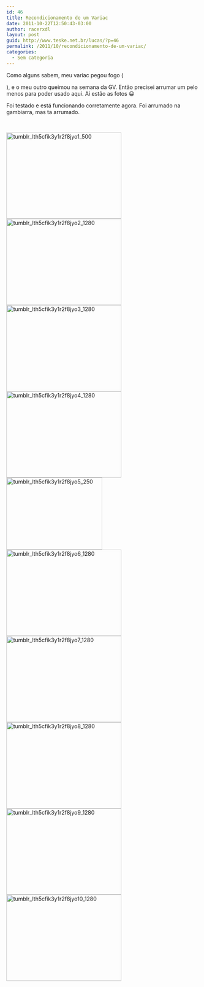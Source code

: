 ```yaml
---
id: 46
title: Recondicionamento de um Variac
date: 2011-10-22T12:50:43-03:00
author: racerxdl
layout: post
guid: http://www.teske.net.br/lucas/?p=46
permalink: /2011/10/recondicionamento-de-um-variac/
categories:
  - Sem categoria
---
```

Como alguns sabem, meu variac pegou fogo (



), e o meu outro queimou na semana da GV. Então precisei arrumar um pelo menos para poder usado aqui. Ai estão as fotos 😀

Foi testado e está funcionando corretamente agora. Foi arrumado na gambiarra, mas ta arrumado.

<!--more-->

&nbsp;

[<img class="alignnone size-medium wp-image-47" src="https://www.teske.net.br/lucas/wp-content/uploads/2014/10/tumblr_lth5cfik3y1r2f8jyo1_500-300x225.jpg" alt="tumblr_lth5cfik3y1r2f8jyo1_500" width="300" height="225" srcset="https://www.teske.net.br/lucas/wp-content/uploads/2014/10/tumblr_lth5cfik3y1r2f8jyo1_500-300x225.jpg 300w, https://www.teske.net.br/lucas/wp-content/uploads/2014/10/tumblr_lth5cfik3y1r2f8jyo1_500.jpg 500w" sizes="(max-width: 300px) 100vw, 300px" />](https://www.teske.net.br/lucas/wp-content/uploads/2014/10/tumblr_lth5cfik3y1r2f8jyo1_500.jpg) [<img class="alignnone size-medium wp-image-48" src="https://www.teske.net.br/lucas/wp-content/uploads/2014/10/tumblr_lth5cfik3y1r2f8jyo2_1280-300x225.jpg" alt="tumblr_lth5cfik3y1r2f8jyo2_1280" width="300" height="225" srcset="https://www.teske.net.br/lucas/wp-content/uploads/2014/10/tumblr_lth5cfik3y1r2f8jyo2_1280-300x225.jpg 300w, https://www.teske.net.br/lucas/wp-content/uploads/2014/10/tumblr_lth5cfik3y1r2f8jyo2_1280-1024x768.jpg 1024w, https://www.teske.net.br/lucas/wp-content/uploads/2014/10/tumblr_lth5cfik3y1r2f8jyo2_1280.jpg 1280w" sizes="(max-width: 300px) 100vw, 300px" />](https://www.teske.net.br/lucas/wp-content/uploads/2014/10/tumblr_lth5cfik3y1r2f8jyo2_1280.jpg) [<img class="alignnone size-medium wp-image-49" src="https://www.teske.net.br/lucas/wp-content/uploads/2014/10/tumblr_lth5cfik3y1r2f8jyo3_1280-300x225.jpg" alt="tumblr_lth5cfik3y1r2f8jyo3_1280" width="300" height="225" srcset="https://www.teske.net.br/lucas/wp-content/uploads/2014/10/tumblr_lth5cfik3y1r2f8jyo3_1280-300x225.jpg 300w, https://www.teske.net.br/lucas/wp-content/uploads/2014/10/tumblr_lth5cfik3y1r2f8jyo3_1280-1024x768.jpg 1024w, https://www.teske.net.br/lucas/wp-content/uploads/2014/10/tumblr_lth5cfik3y1r2f8jyo3_1280.jpg 1280w" sizes="(max-width: 300px) 100vw, 300px" />](https://www.teske.net.br/lucas/wp-content/uploads/2014/10/tumblr_lth5cfik3y1r2f8jyo3_1280.jpg) [<img class="alignnone size-medium wp-image-50" src="https://www.teske.net.br/lucas/wp-content/uploads/2014/10/tumblr_lth5cfik3y1r2f8jyo4_1280-300x225.jpg" alt="tumblr_lth5cfik3y1r2f8jyo4_1280" width="300" height="225" srcset="https://www.teske.net.br/lucas/wp-content/uploads/2014/10/tumblr_lth5cfik3y1r2f8jyo4_1280-300x225.jpg 300w, https://www.teske.net.br/lucas/wp-content/uploads/2014/10/tumblr_lth5cfik3y1r2f8jyo4_1280-1024x768.jpg 1024w, https://www.teske.net.br/lucas/wp-content/uploads/2014/10/tumblr_lth5cfik3y1r2f8jyo4_1280.jpg 1280w" sizes="(max-width: 300px) 100vw, 300px" />](https://www.teske.net.br/lucas/wp-content/uploads/2014/10/tumblr_lth5cfik3y1r2f8jyo4_1280.jpg) [<img class="alignnone size-medium wp-image-51" src="https://www.teske.net.br/lucas/wp-content/uploads/2014/10/tumblr_lth5cfik3y1r2f8jyo5_250.jpg" alt="tumblr_lth5cfik3y1r2f8jyo5_250" width="250" height="188" />](https://www.teske.net.br/lucas/wp-content/uploads/2014/10/tumblr_lth5cfik3y1r2f8jyo5_250.jpg) [<img class="alignnone size-medium wp-image-52" src="https://www.teske.net.br/lucas/wp-content/uploads/2014/10/tumblr_lth5cfik3y1r2f8jyo6_1280-300x225.jpg" alt="tumblr_lth5cfik3y1r2f8jyo6_1280" width="300" height="225" srcset="https://www.teske.net.br/lucas/wp-content/uploads/2014/10/tumblr_lth5cfik3y1r2f8jyo6_1280-300x225.jpg 300w, https://www.teske.net.br/lucas/wp-content/uploads/2014/10/tumblr_lth5cfik3y1r2f8jyo6_1280-1024x768.jpg 1024w, https://www.teske.net.br/lucas/wp-content/uploads/2014/10/tumblr_lth5cfik3y1r2f8jyo6_1280.jpg 1280w" sizes="(max-width: 300px) 100vw, 300px" />](https://www.teske.net.br/lucas/wp-content/uploads/2014/10/tumblr_lth5cfik3y1r2f8jyo6_1280.jpg) [<img class="alignnone size-medium wp-image-53" src="https://www.teske.net.br/lucas/wp-content/uploads/2014/10/tumblr_lth5cfik3y1r2f8jyo7_1280-300x225.jpg" alt="tumblr_lth5cfik3y1r2f8jyo7_1280" width="300" height="225" srcset="https://www.teske.net.br/lucas/wp-content/uploads/2014/10/tumblr_lth5cfik3y1r2f8jyo7_1280-300x225.jpg 300w, https://www.teske.net.br/lucas/wp-content/uploads/2014/10/tumblr_lth5cfik3y1r2f8jyo7_1280-1024x768.jpg 1024w, https://www.teske.net.br/lucas/wp-content/uploads/2014/10/tumblr_lth5cfik3y1r2f8jyo7_1280.jpg 1280w" sizes="(max-width: 300px) 100vw, 300px" />](https://www.teske.net.br/lucas/wp-content/uploads/2014/10/tumblr_lth5cfik3y1r2f8jyo7_1280.jpg) [<img class="alignnone size-medium wp-image-54" src="https://www.teske.net.br/lucas/wp-content/uploads/2014/10/tumblr_lth5cfik3y1r2f8jyo8_1280-300x225.jpg" alt="tumblr_lth5cfik3y1r2f8jyo8_1280" width="300" height="225" srcset="https://www.teske.net.br/lucas/wp-content/uploads/2014/10/tumblr_lth5cfik3y1r2f8jyo8_1280-300x225.jpg 300w, https://www.teske.net.br/lucas/wp-content/uploads/2014/10/tumblr_lth5cfik3y1r2f8jyo8_1280-1024x768.jpg 1024w, https://www.teske.net.br/lucas/wp-content/uploads/2014/10/tumblr_lth5cfik3y1r2f8jyo8_1280.jpg 1280w" sizes="(max-width: 300px) 100vw, 300px" />](https://www.teske.net.br/lucas/wp-content/uploads/2014/10/tumblr_lth5cfik3y1r2f8jyo8_1280.jpg) [<img class="alignnone size-medium wp-image-55" src="https://www.teske.net.br/lucas/wp-content/uploads/2014/10/tumblr_lth5cfik3y1r2f8jyo9_1280-300x225.jpg" alt="tumblr_lth5cfik3y1r2f8jyo9_1280" width="300" height="225" srcset="https://www.teske.net.br/lucas/wp-content/uploads/2014/10/tumblr_lth5cfik3y1r2f8jyo9_1280-300x225.jpg 300w, https://www.teske.net.br/lucas/wp-content/uploads/2014/10/tumblr_lth5cfik3y1r2f8jyo9_1280-1024x768.jpg 1024w, https://www.teske.net.br/lucas/wp-content/uploads/2014/10/tumblr_lth5cfik3y1r2f8jyo9_1280.jpg 1280w" sizes="(max-width: 300px) 100vw, 300px" />](https://www.teske.net.br/lucas/wp-content/uploads/2014/10/tumblr_lth5cfik3y1r2f8jyo9_1280.jpg) [<img class="alignnone size-medium wp-image-56" src="https://www.teske.net.br/lucas/wp-content/uploads/2014/10/tumblr_lth5cfik3y1r2f8jyo10_1280-300x225.jpg" alt="tumblr_lth5cfik3y1r2f8jyo10_1280" width="300" height="225" srcset="https://www.teske.net.br/lucas/wp-content/uploads/2014/10/tumblr_lth5cfik3y1r2f8jyo10_1280-300x225.jpg 300w, https://www.teske.net.br/lucas/wp-content/uploads/2014/10/tumblr_lth5cfik3y1r2f8jyo10_1280-1024x768.jpg 1024w, https://www.teske.net.br/lucas/wp-content/uploads/2014/10/tumblr_lth5cfik3y1r2f8jyo10_1280.jpg 1280w" sizes="(max-width: 300px) 100vw, 300px" />](https://www.teske.net.br/lucas/wp-content/uploads/2014/10/tumblr_lth5cfik3y1r2f8jyo10_1280.jpg)